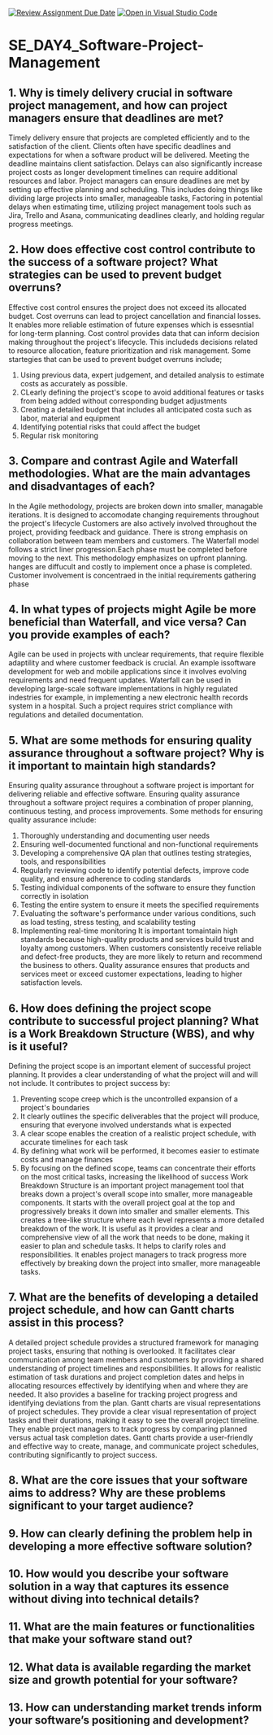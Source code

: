 [![Review Assignment Due Date](https://classroom.github.com/assets/deadline-readme-button-22041afd0340ce965d47ae6ef1cefeee28c7c493a6346c4f15d667ab976d596c.svg)](https://classroom.github.com/a/9pw6JKcu)
[![Open in Visual Studio Code](https://classroom.github.com/assets/open-in-vscode-2e0aaae1b6195c2367325f4f02e2d04e9abb55f0b24a779b69b11b9e10269abc.svg)](https://classroom.github.com/online_ide?assignment_repo_id=18479893&assignment_repo_type=AssignmentRepo)
# SE_DAY4_Software-Project-Management
## 1. Why is timely delivery crucial in software project management, and how can project managers ensure that deadlines are met?
  Timely delivery ensure that projects are completed efficiently and to the satisfaction of the client. Clients often have specific deadlines and expectations for when a software product will be delivered. Meeting the deadline maintains client satisfaction. Delays can also significantly increase project costs as longer development timelines can require additional resources and labor. 
  Project managers can ensure deadlines are met by setting up effective planning and scheduling. This includes doing things like dividing large projects into smaller, manageable tasks, Factoring in potential delays when estimating time, utilizing project management tools such as Jira, Trello and Asana, communicating deadlines clearly, and holding regular progress meetings.
## 2. How does effective cost control contribute to the success of a software project? What strategies can be used to prevent budget overruns?
  Effective cost control ensures the project does not exceed its allocated budget. Cost overruns can lead to project cancellation and financial losses. It enables more reliable estimation of future expenses which is essesntial for long-term planning. Cost control provides data that can inform decision making throughout the project's lifecycle. This includeds decisions related to resource allocation, feature prioritization and risk management. Some startegies that can be used to prevent budget overruns include;
  1. Using previous data, expert judgement, and detailed analysis to estimate costs as accurately as possible.
  2. CLearly defining the project's scope to avoid additional features or tasks from being added without corresponding budget adjustments
  3. Creating a detailed budget that includes all anticipated costa such as labor, material and equipment
  4. Identifying potential risks that could affect the budget
  5. Regular risk monitoring
## 3. Compare and contrast Agile and Waterfall methodologies. What are the main advantages and disadvantages of each?
  In the Agile methodology, projects are broken down into smaller, managable iterations. It is designed to accomodate changing requirements throughout the project's lifecycle Customers are also actively involved throughout the project, providing feedback and guidance. There is strong emphasis on collaboration between team members and customers.
  The Waterfall model follows a strict liner progression.Each phase must be completed before moving to the next. This methodology emphasizes on upfront planning. hanges are diffucult and costly to implement once a phase is completed. Customer involvement is concentraed in the initial requirements gathering phase
## 4. In what types of projects might Agile be more beneficial than Waterfall, and vice versa? Can you provide examples of each?
  Agile can be used in projects with unclear requirements, that require flexible adaptility and where customer feedback is crucial. An example issoftware development for web and mobile applications since it involves evolving requirements and need frequent updates.
  Waterfall can be used in developing large-scale software implementations in highly regulated indestries for example, in implementing a new electronic health records system in a hospital. Such a project requires strict compliance with regulations and detailed documentation.
## 5. What are some methods for ensuring quality assurance throughout a software project? Why is it important to maintain high standards?
  Ensuring quality assurance throughout a software project is important for delivering reliable and effective software. Ensuring quality assurance throughout a software project requires a combination of proper planning, continuous testing, and process improvements. Some methods for ensuring quality assurance include:
  1. Thoroughly understanding and documenting user needs
  2. Ensuring well-documented functional and non-functional requirements
  3. Developing a comprehensive QA plan that outlines testing strategies, tools, and responsibilities
  4. Regularly reviewing code to identify potential defects, improve code quality, and ensure adherence to coding standards
  5. Testing individual components of the software to ensure they function correctly in isolation
  6. Testing the entire system to ensure it meets the specified requirements
  7. Evaluating the software's performance under various conditions, such as load testing, stress testing, and scalability testing
  8. Implementing real-time monitoring
  It is important tomaintain high standards because high-quality products and services build trust and loyalty among customers. When customers consistently receive reliable and defect-free products, they are more likely to return and recommend the business to others. Quality assurance ensures that products and services meet or exceed customer expectations, leading to higher satisfaction levels.
## 6. How does defining the project scope contribute to successful project planning? What is a Work Breakdown Structure (WBS), and why is it useful?
  Defining the project scope is an important element of successful project planning. It provides a clear understanding of what the project will and will not include. It contributes to project success by:
  1. Preventing scope creep which is the uncontrolled expansion of a project's boundaries
  2. It clearly outlines the specific deliverables that the project will produce, ensuring that everyone involved understands what is expected
  3. A clear scope enables the creation of a realistic project schedule, with accurate timelines for each task
  4. By defining what work will be performed, it becomes easier to estimate costs and manage finances
  5. By focusing on the defined scope, teams can concentrate their efforts on the most critical tasks, increasing the likelihood of success
  Work Breakdown Structure is an important project management tool that breaks down a project's overall scope into smaller, more manageable components. It starts with the overall project goal at the top and progressively breaks it down into smaller and smaller elements. This creates a tree-like structure where each level represents a more detailed breakdown of the work. It is useful as it provides a clear and comprehensive view of all the work that needs to be done, making it easier to plan and schedule tasks. It helps to clarify roles and responsibilities. It enables project managers to track progress more effectively by breaking down the project into smaller, more manageable tasks.
## 7. What are the benefits of developing a detailed project schedule, and how can Gantt charts assist in this process?
  A detailed project schedule provides a structured framework for managing project tasks, ensuring that nothing is overlooked. It facilitates clear communication among team members and customers by providing a shared understanding of project timelines and responsibilities. It allows for realistic estimation of task durations and project completion dates and helps in allocating resources effectively by identifying when and where they are needed. It also provides a baseline for tracking project progress and identifying deviations from the plan.
  Gantt charts are visual representations of project schedules. They provide a clear visual representation of project tasks and their durations, making it easy to see the overall project timeline. They enable project managers to track progress by comparing planned versus actual task completion dates. Gantt charts provide a user-friendly and effective way to create, manage, and communicate project schedules, contributing significantly to project success.
## 8. What are the core issues that your software aims to address? Why are these problems significant to your target audience?
## 9. How can clearly defining the problem help in developing a more effective software solution?
## 10. How would you describe your software solution in a way that captures its essence without diving into technical details?
## 11. What are the main features or functionalities that make your software stand out?
## 12. What data is available regarding the market size and growth potential for your software?
## 13. How can understanding market trends inform your software’s positioning and development?
